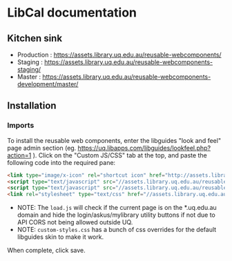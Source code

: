 # LibCal documentation
## Kitchen sink
- Production : https://assets.library.uq.edu.au/reusable-webcomponents/
- Staging : https://assets.library.uq.edu.au/reusable-webcomponents-staging/
- Master : https://assets.library.uq.edu.au/reusable-webcomponents-development/master/
## Installation
### Imports
To install the reusable web components, enter the libguides "look and feel" page admin section (eg. https://uq.libapps.com/libguides/lookfeel.php?action=1 ). Click on the "Custom JS/CSS" tab at the top, and paste the following code into the required pane:

```html
<link type="image/x-icon" rel="shortcut icon" href="http://assets.library.uq.edu.au/reusable-webcomponents/favicon.ico">
<script type="text/javascript" src="//assets.library.uq.edu.au/reusable-webcomponents/applications/libcal/load.js"></script>
<script type="text/javascript" src="//assets.library.uq.edu.au/reusable-webcomponents/uq-lib-reusable.min.js" defer></script>
<link rel="stylesheet" type="text/css" href="//assets.library.uq.edu.au/reusable-webcomponents/applications/libcal/custom-styles.css">
```
* NOTE: The `load.js` will check if the current page is on the *.uq.edu.au domain and hide the login/askus/mylibrary utility buttons if not due to API CORS not being allowed outside UQ.
* NOTE: `custom-styles.css` has a bunch of css overrides for the default libguides skin to make it work. 

When complete, click save.
